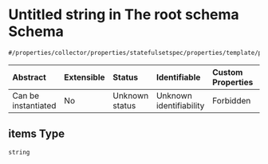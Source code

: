 # Untitled string in The root schema Schema

```txt
#/properties/collector/properties/statefulsetspec/properties/template/properties/spec/properties/containers/properties/nameservers#/properties/collector/properties/statefulsetSpec/properties/template/properties/spec/properties/dnsConfig/properties/nameservers/items
```



| Abstract            | Extensible | Status         | Identifiable            | Custom Properties | Additional Properties | Access Restrictions | Defined In                                                        |
| :------------------ | :--------- | :------------- | :---------------------- | :---------------- | :-------------------- | :------------------ | :---------------------------------------------------------------- |
| Can be instantiated | No         | Unknown status | Unknown identifiability | Forbidden         | Allowed               | none                | [values.schema.json\*](values.schema.json "open original schema") |

## items Type

`string`
